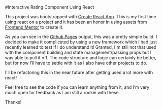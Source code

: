 
#Interactive Rating Component Using React

This project was bootstrapped with [Create React App](https://github.com/facebook/create-react-app). This is my first time using react on a project and it has been an honor in using assets from [Frontend Mentor](https://www.frontendmentor.io/) to create it.

As you can see in the [Github Pages](https://robincredible.github.io/Interactive-Rating-React/) output, this was a pretty simple build. I decided to make it complicated by using a new framework which I had just recently learned to test if I do understand it! Granted, I'm still not that used with the component building and state management/passing props but I was able to pull it off. The code structure and logic can certainly be better, but for now I'll have to settle with it as I also have other projects to do. 

I'll be refactoring this in the near future after getting used a lot more with react!

Feel free to see the code if you can learn anything from it, and I'm very much open for feedback as I am still a rookie with these.

Thanks!